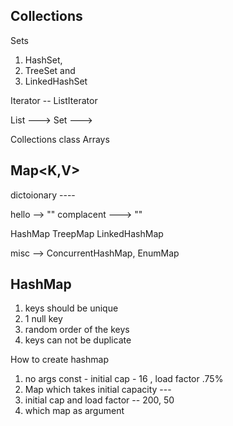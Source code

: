 ## Collections 

Sets 
1. HashSet, 
2. TreeSet and 
3. LinkedHashSet

Iterator -- ListIterator 


List ---> 
Set ---> 

Collections class
Arrays 


## Map<K,V>
dictoionary ----

hello --> ""
complacent ---> ""

HashMap
TreepMap
LinkedHashMap


misc --> ConcurrentHashMap, EnumMap


## HashMap 

1. keys should be unique
2. 1 null key
3. random order of the keys
4. keys can not be duplicate


How to create hashmap 

1. no args const  - initial cap - 16 , load factor .75% 
2. Map which takes initial capacity  ---
3. initial  cap and load factor  -- 200, 50
4. which map as argument 